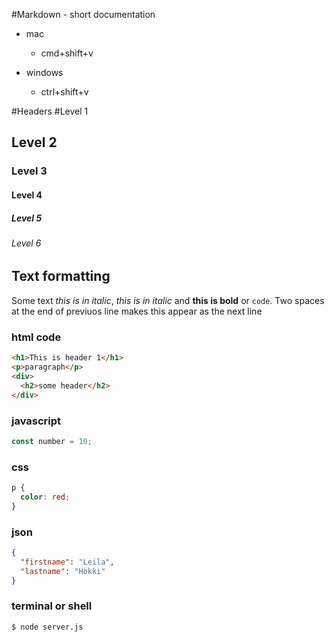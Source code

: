 #Markdown - short documentation

- mac

  - cmd+shift+v

- windows
  - ctrl+shift+v

#Headers
#Level 1

## Level 2

### Level 3

#### Level 4

##### Level 5

###### Level 6

## Text formatting

Some text _this is in italic_, _this is in italic_ and **this is bold** or `code`.
Two spaces at the end of previuos line makes this appear as the next line

### html code

```html
<h1>This is header 1</h1>
<p>paragraph</p>
<div>
  <h2>some header</h2>
</div>
```

### javascript

```js
const number = 10;
```

<div style="page-break-after:always;"></div>

### css

```css
p {
  color: red;
}
```

### json

```json
{
  "firstname": "Leila",
  "lastname": "Hökki"
}
```

### terminal or shell

```shell
$ node server.js
```
